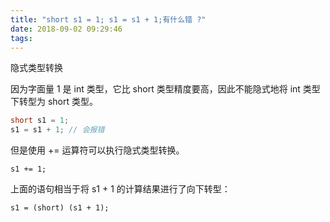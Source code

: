 ```yaml
---
title: "short s1 = 1; s1 = s1 + 1;有什么错 ?"
date: 2018-09-02 09:29:46
tags: 
---
```


隐式类型转换

因为字面量 1 是 int 类型，它比 short 类型精度要高，因此不能隐式地将 int 类型下转型为 short 类型。

```java
short s1 = 1;
s1 = s1 + 1; // 会报错
```

但是使用 += 运算符可以执行隐式类型转换。

`s1 += 1;`

上面的语句相当于将 s1 + 1 的计算结果进行了向下转型：

`s1 = (short) (s1 + 1);`
